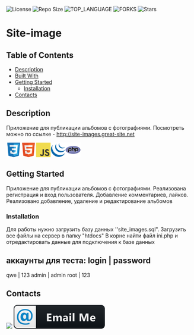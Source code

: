 ![License](https://img.shields.io/github/license/kol9di4/image-site-public.svg?style=for-the-badge) ![Repo Size](https://img.shields.io/github/languages/code-size/kol9di4/image-site-public.svg?style=for-the-badge) ![TOP_LANGUAGE](https://img.shields.io/github/languages/top/kol9di4/image-site-public.svg?style=for-the-badge) ![FORKS](https://img.shields.io/github/forks/kol9di4/image-site-public.svg?style=for-the-badge&social) ![Stars](https://img.shields.io/github/stars/kol9di4/image-site-public.svg?style=for-the-badge)
    
# Site-image

## Table of Contents

- [Description](#description)
- [Built With](#built-with)
- [Getting Started](#getting-started)
  - [Installation](#installation)
- [Contacts](#contacts)

## Description

Приложение  для публикации альбомов с фотографиями. Посмотреть можно по ссылке - http://site-images.great-site.net


<a href="https://developer.mozilla.org/en-US/docs/Web/CSS"><img src="https://raw.githubusercontent.com/devicons/devicon/master/icons/css3/css3-original.svg" height="40px" width="40px" /></a><a href="https://developer.mozilla.org/en-US/docs/Web/HTML"><img src="https://raw.githubusercontent.com/devicons/devicon/master/icons/html5/html5-original.svg" height="40px" width="40px" /></a><a href="https://developer.mozilla.org/en-US/docs/Web/JavaScript"><img src="https://raw.githubusercontent.com/devicons/devicon/master/icons/javascript/javascript-original.svg" height="40px" width="40px" /></a><a href="https://jquery.com/"><img src="https://raw.githubusercontent.com/devicons/devicon/master/icons/jquery/jquery-original.svg" height="40px" width="40px" /></a><a href="https://www.php.net/docs.php"><img src="https://raw.githubusercontent.com/devicons/devicon/master/icons/php/php-original.svg" height="40px" width="40px" /></a>

## Getting Started

Приложение для публикации альбомов с фотографиями. Реализована регистрация и вход пользователя. Добавление комментариев, лайков. Реализовано добавление, удаление и редактирование альбомов

### Installation

Для работы нужно загрузить базу данных ''site_images.sql".
Загрузить все файлы на сервер в папку "htdocs"
В корне найти файл ini.php и отредактировать данные для подключения к базе данных

аккаунты для теста:
login  | password
-------------------
qwe    | 123
admin  | admin
root   | 123

## Contacts

<a href="https://www.linkedin.com/in/"><img src="https://img.shields.io/badge/LinkedIn-0077B5?style=for-the-badge&logo=linkedin&logoColor=white" /></a>  <a href="mailto:kol9di4@gmail.com"><img src=https://raw.githubusercontent.com/johnturner4004/readme-generator/master/src/components/assets/images/email_me_button_icon_151852.svg /></a>
